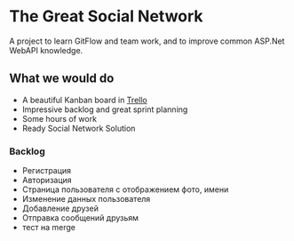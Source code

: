 # The Great Social Network

A project to learn GitFlow and team work, and to improve common ASP.Net WebAPI knowledge.

## What we would do

* A beautiful Kanban board in [Trello](https://trello.com/b/e4uYl28j/skillfactory-social-network)
* Impressive backlog and great sprint planning
* Some hours of work
* Ready Social Network Solution

### Backlog
* Регистрация
* Авторизация
* Страница пользователя с отображением фото, имени
* Изменение данных пользователя
* Добавление друзей
* Отправка сообщений друзьям
* тест на merge

